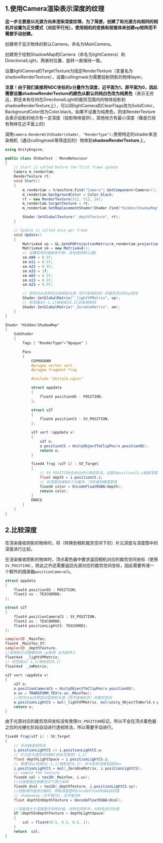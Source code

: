 ## 1.使用Camera渲染表示深度的纹理

**这一步主要是以光源方向来渲染深度纹理，为了简便，创建了和光源方向相同的相机并设置为正交模式（对应平行光），使用相机的变换和视锥体来创建vp矩阵而不需要手动创建。**

创建用于显示物体的默认Camera，命名为MainCamera。

创建用于绘制ShadowMap的Camera（命名为lightCamera）和DirectionalLight，两者的位置、旋转一直保持一致。

设置lightCamera的TargetTexture为指定RenderTexture（变量名为shadowRenderTexture），设置cullingmask为需要投射阴影的物体layer。

**注意！由于我们直接将NDC坐标的z分量作为深度，近平面为1，原平面为0，因此需要设置shadowRenderTexture的颜色从默认的纯白色改为纯黑色**（表示无穷远，即还未有任何在DirectionalLight的裁剪范围内的物体投影到shadowRenderTexture上），可以将lightCamera的ClearFlags改为SolidColor，BackgroundColor改为Color.black。如果不设置为纯黑色，则该RenderTexture会表示投影的地方有一定深度（投影物体提供），其他地方有最小深度（像是已经有物体在近平面上的）

调用`camera.RenderWithShader(shader, "RenderType");`使用特定的shader来渲染相机（通过cullingmask等筛选后的）物体到**shadowRenderTexture**上。

``` c#
using UnityEngine;

public class ShdowTest : MonoBehaviour
{
    // Start is called before the first frame update
    Camera m_renderCam;
    RenderTexture rt;
    void Start()
    {
        m_renderCam = transform.Find("Camera").GetComponent<Camera>();
        m_renderCam.backgroundColor = Color.black;
        rt = new RenderTexture(512, 512, 24);
        m_renderCam.targetTexture = rt;
        m_renderCam.SetReplacementShader(Shader.Find("Hidden/ShadowMap"), "RenderType");

        Shader.SetGlobalTexture("_depthTexture", rt);
    }

    // Update is called once per frame
    void Update()
    {
        Matrix4x4 vp = GL.GetGPUProjectionMatrix(m_renderCam.projectionMatrix, false) * m_renderCam.worldToCameraMatrix;
        Matrix4x4 sm = new Matrix4x4();
        // 设置矩阵的缩放和平移，其他保持默认值0
        sm.m00 = 0.5f;
        sm.m11 = 0.5f;
        sm.m22 = 0.5f;
        sm.m33 = 1f;
        sm.m03 = 0.5f;
        sm.m13 = 0.5f;
        sm.m23 = 0.5f;

        // 把顶点从世界空间变换到光源（而不是相机的）的裁剪空间的vp矩阵
        Shader.SetGlobalMatrix("_lightVPMatrix", vp);
        // 将范围从[-1,1]映射到[0,1]的变换矩阵
        Shader.SetGlobalMatrix("_ZeroOneMatrix", sm);
    }
}

```

``` glsl
Shader "Hidden/ShadowMap"
{
    SubShader
    {
        Tags { "RenderType"="Opaque" }

        Pass
        {
            CGPROGRAM
            #pragma vertex vert
            #pragma fragment frag

            #include "UnityCG.cginc"

            struct appdata
            {
                float4 positionOS : POSITION;
            };

            struct v2f
            {
                float4 positionCS : SV_POSITION;
            };

            v2f vert (appdata v)
            {
                v2f o;
                o.positionCS = UnityObjectToClipPos(v.positionOS);
                return o;
            }

            fixed4 frag (v2f i) : SV_Target
            {
                // SV_POSITION会自动进行透视除法，这里的positionCS.z就是深度值
                float depth = i.positionCS.z;
                // 将深度存储到4个分量中，可存储的精度更高
                fixed4 color = EncodeFloatRGBA(depth);
                return color;
            }
            ENDCG
        }
    }
}
```

## 2.比较深度

在渲染接收阴影的物体时，将（转换到相机裁剪空间下的）片元深度与深度图中的深度进行比较。

在渲染接收阴影的物体时，顶点着色器中要求返回相机对应的裁剪空间坐标（使用`SV_POSITION`），除此之外还需要返回光源对应的裁剪空间坐标，因此需要传递一个额外的插值器`positionCameraCS`。

``` glsl
struct appdata
{
    float4 positionOS : POSITION;
    float2 uv : TEXCOORD0;
};

struct v2f
{
    float4 positionCameraCS : SV_POSITION;
    float2 uv : TEXCOORD0;
    float4 positionLightCS: TEXCOORD1;
};

sampler2D _MainTex;
float4 _MainTex_ST;
sampler2D _depthTexture;
//变换到灯光摄像机的 vp矩阵 从外部传入
float4x4  _lightVPMatrix;
// 将范围从[-1,1]映射到[0,1]
float4x4  _smMatrix;

v2f vert (appdata v)
{
    v2f o;
    o.positionCameraCS = UnityObjectToClipPos(v.positionOS);
    o.uv = TRANSFORM_TEX(v.uv,_MainTex);
    //把顶点从世界空间变换到光源（而不是相机的）的裁剪空间
    o.positionLightCS = mul(_lightVPMatrix, mul(unity_ObjectToWorld,v.positionOS));
    return o;
}
```

由于光源对应的裁剪空间坐标没有使用`SV_POSITION`标记，所以不会在顶点着色器之后的光栅化阶段自动进行透视除法，所以需要手动进行。

``` glsl
fixed4 frag(v2f i) : SV_Target
{
    // 手动做透视除法
    i.positionLightCS /= i.positionLightCS.w;
    // 片元在光源空间的NDC坐标范围是[-1,1]
    float depthLightSpace = i.positionLightCS.z;
    // 需要将xy范围从[-1,1]映射到[0,1]，作为采样深度贴图的uv
    i.positionLightCS = mul(_ZeroOneMatrix, i.positionLightCS);
    // sample the texture
    fixed4 col = tex2D(_MainTex, i.uv);
    //对深度图在屏幕空间下进行采样
    fixed4 dcol = tex2D(_depthTexture, i.positionLightCS.xy);
    //把取得的值进行解码，获取深度图时EncodeFloatRGBA前的值
    // shadowmap：近平面为1，远平面为0
    float depthInDepthTexture = DecodeFloatRGBA(dcol);

    //深度值大于深度图中采样的值，说明在阴影中，对颜色进行处理
    if (depthInDepthTexture > depthLightSpace)
    {
        col = float4(0.5, 0.5, 0.5, 1);
    }
    return  col;
}
```

